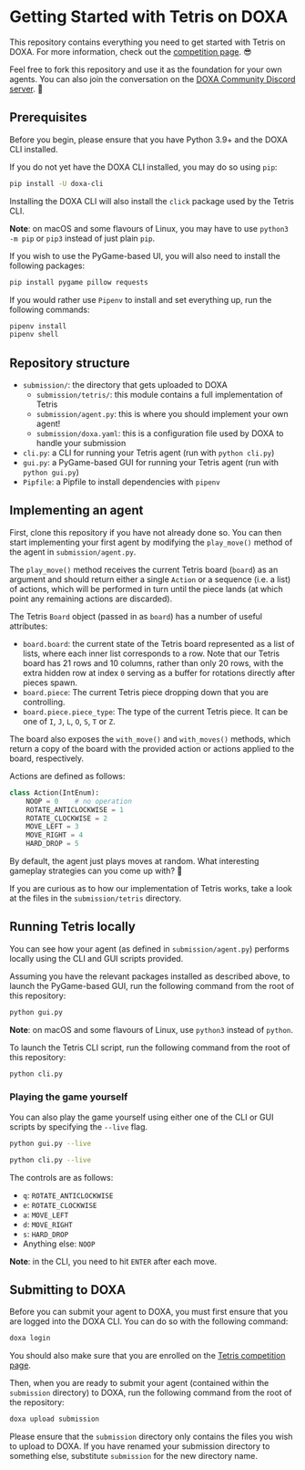 # Getting Started with Tetris on DOXA

This repository contains everything you need to get started with Tetris on DOXA. For more information, check out the [competition page](https://doxaai.com/competition/tetris). 😎

Feel free to fork this repository and use it as the foundation for your own agents. You can also join the conversation on the [DOXA Community Discord server](https://discord.gg/MUvbQ3UYcf). 👀

## Prerequisites

Before you begin, please ensure that you have Python 3.9+ and the DOXA CLI installed.

If you do not yet have the DOXA CLI installed, you may do so using `pip`:

```bash
pip install -U doxa-cli
```

Installing the DOXA CLI will also install the `click` package used by the Tetris CLI.

**Note**: on macOS and some flavours of Linux, you may have to use `python3 -m pip` or `pip3` instead of just plain `pip`.

If you wish to use the PyGame-based UI, you will also need to install the following packages:

```bash
pip install pygame pillow requests
```

If you would rather use `Pipenv` to install and set everything up, run the following commands:

```bash
pipenv install
pipenv shell
```

## Repository structure

- `submission/`: the directory that gets uploaded to DOXA
    - `submission/tetris/`: this module contains a full implementation of Tetris
    - `submission/agent.py`: this is where you should implement your own agent!
    - `submission/doxa.yaml`: this is a configuration file used by DOXA to handle your submission
- `cli.py`: a CLI for running your Tetris agent (run with `python cli.py`)
- `gui.py`: a PyGame-based GUI for running your Tetris agent (run with `python gui.py`)
- `Pipfile`: a Pipfile to install dependencies with `pipenv`

## Implementing an agent

First, clone this repository if you have not already done so. You can then start implementing your first agent by modifying the `play_move()` method of the agent in `submission/agent.py`.

The `play_move()` method receives the current Tetris board (`board`) as an argument and should return either a single `Action` or a sequence (i.e. a list) of actions, which will be performed in turn until the piece lands (at which point any remaining actions are discarded).

The Tetris `Board` object (passed in as `board`) has a number of useful attributes:
- `board.board`: the current state of the Tetris board represented as a list of lists, where each inner list corresponds to a row. Note that our Tetris board has 21 rows and 10 columns, rather than only 20 rows, with the extra hidden row at index `0` serving as a buffer for rotations directly after pieces spawn.
- `board.piece`: The current Tetris piece dropping down that you are controlling.
- `board.piece.piece_type`: The type of the current Tetris piece. It can be one of `I`, `J`, `L`, `O`, `S`, `T` or `Z`.

The board also exposes the `with_move()` and `with_moves()` methods, which return a copy of the board with the provided action or actions applied to the board, respectively.

Actions are defined as follows:

```py
class Action(IntEnum):
    NOOP = 0    # no operation
    ROTATE_ANTICLOCKWISE = 1
    ROTATE_CLOCKWISE = 2
    MOVE_LEFT = 3
    MOVE_RIGHT = 4
    HARD_DROP = 5
```

By default, the agent just plays moves at random. What interesting gameplay strategies can you come up with? 👀

If you are curious as to how our implementation of Tetris works, take a look at the files in the `submission/tetris` directory.

## Running Tetris locally

You can see how your agent (as defined in `submission/agent.py`) performs locally using the CLI and GUI scripts provided.

Assuming you have the relevant packages installed as described above, to launch the PyGame-based GUI, run the following command from the root of this repository:

```bash
python gui.py
```

**Note**: on macOS and some flavours of Linux, use `python3` instead of `python`.

To launch the Tetris CLI script, run the following command from the root of this repository:

```bash
python cli.py
```

### Playing the game yourself

You can also play the game yourself using either one of the CLI or GUI scripts by specifying the `--live` flag.

```bash
python gui.py --live
```

```bash
python cli.py --live
```

The controls are as follows:
- `q`: `ROTATE_ANTICLOCKWISE`
- `e`: `ROTATE_CLOCKWISE`
- `a`: `MOVE_LEFT`
- `d`: `MOVE_RIGHT`
- `s`: `HARD_DROP`
- Anything else: `NOOP`

**Note**: in the CLI, you need to hit `ENTER` after each move.

## Submitting to DOXA

Before you can submit your agent to DOXA, you must first ensure that you are logged into the DOXA CLI. You can do so with the following command:

```bash
doxa login
```

You should also make sure that you are enrolled on the [Tetris competition page](https://doxaai.com/competition/tetris).

Then, when you are ready to submit your agent (contained within the `submission` directory) to DOXA, run the following command from the root of the repository:

```bash
doxa upload submission
```

Please ensure that the `submission` directory only contains the files you wish to upload to DOXA. If you have renamed your submission directory to something else, substitute `submission` for the new directory name.

